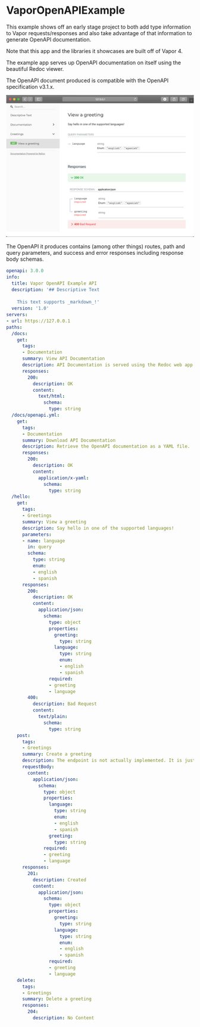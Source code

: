 # VaporOpenAPIExample

This example shows off an early stage project to both add type information to Vapor requests/responses and also take advantage of that information to generate OpenAPI documentation.

Note that this app and the libraries it showcases are built off of Vapor 4.

The example app serves up OpenAPI documentation on itself using the beautiful Redoc viewer.

The OpenAPI document produced is compatible with the OpenAPI specification v3.1.x.

![Documentation served by example app](./Screen%20Shot%202019-12-28%20at%207.18.48%20PM.png)

The OpenAPI it produces contains (among other things) routes, path and query parameters, and success and error responses including response body schemas.

```yaml
openapi: 3.0.0
info:
  title: Vapor OpenAPI Example API
  description: '## Descriptive Text

    This text supports _markdown_!'
  version: '1.0'
servers:
- url: https://127.0.0.1
paths:
  /docs:
    get:
      tags:
      - Documentation
      summary: View API Documentation
      description: API Documentation is served using the Redoc web app.
      responses:
        200:
          description: OK
          content:
            text/html:
              schema:
                type: string
  /docs/openapi.yml:
    get:
      tags:
      - Documentation
      summary: Download API Documentation
      description: Retrieve the OpenAPI documentation as a YAML file.
      responses:
        200:
          description: OK
          content:
            application/x-yaml:
              schema:
                type: string
  /hello:
    get:
      tags:
      - Greetings
      summary: View a greeting
      description: Say hello in one of the supported languages!
      parameters:
      - name: language
        in: query
        schema:
          type: string
          enum:
          - english
          - spanish
      responses:
        200:
          description: OK
          content:
            application/json:
              schema:
                type: object
                properties:
                  greeting:
                    type: string
                  language:
                    type: string
                    enum:
                    - english
                    - spanish
                required:
                - greeting
                - language
        400:
          description: Bad Request
          content:
            text/plain:
              schema:
                type: string
    post:
      tags:
      - Greetings
      summary: Create a greeting
      description: The endpoint is not actually implemented. It is just mocked up.
      requestBody:
        content:
          application/json:
            schema:
              type: object
              properties:
                language:
                  type: string
                  enum:
                  - english
                  - spanish
                greeting:
                  type: string
              required:
              - greeting
              - language
      responses:
        201:
          description: Created
          content:
            application/json:
              schema:
                type: object
                properties:
                  greeting:
                    type: string
                  language:
                    type: string
                    enum:
                    - english
                    - spanish
                required:
                - greeting
                - language
    delete:
      tags:
      - Greetings
      summary: Delete a greeting
      responses:
        204:
          description: No Content
```
